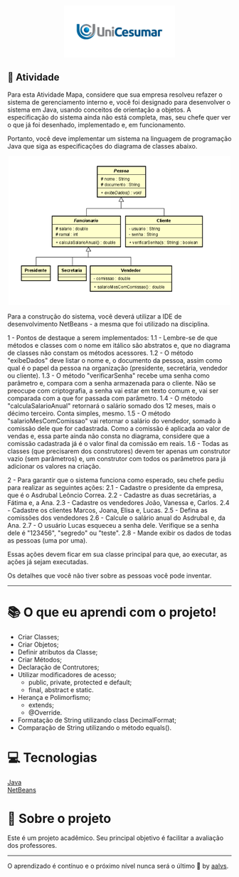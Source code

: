 <div align='center'>
<img src=".github/logo.png" width='250'>
</div>

## 🚀 Atividade

Para esta Atividade Mapa, considere que sua empresa resolveu refazer o sistema de gerenciamento interno e, você foi designado para desenvolver o sistema em Java, usando conceitos de orientação a objetos. A especificação do sistema ainda não está completa, mas, seu chefe quer ver o que já foi desenhado, implementado e, em funcionamento.

Portanto, você deve implementar um sistema na linguagem de programação Java que siga as especificações do diagrama de classes abaixo.

<div align='center'>
<img src=".github/duml.png" width='500'>
</div>

Para a construção do sistema, você deverá utilizar a IDE de desenvolvimento NetBeans - a mesma que foi utilizado na disciplina.
 
1 - Pontos de destaque a serem implementados:
 1.1 - Lembre-se de que métodos e classes com o nome em itálico são abstratos e, que no diagrama de classes não constam os métodos acessores.
1.2 - O método "exibeDados" deve listar o nome e, o documento da pessoa, assim como qual é o papel da pessoa na organização (presidente, secretária, vendedor ou cliente).
1.3 - O método "verificarSenha" recebe uma senha como parâmetro e, compara com a senha armazenada para o cliente. Não se preocupe com criptografia, a senha vai estar em texto comum e, vai ser comparada com a que for passada com parâmetro.
1.4 - O método "calculaSalarioAnual" retornará o salário somado dos 12 meses, mais o décimo terceiro. Conta simples, mesmo.
1.5 - O método "salarioMesComComissao" vai retornar o salário do vendedor, somado à comissão dele que for cadastrada. Como a comissão é aplicada ao valor de vendas e, essa parte ainda não consta no diagrama, considere que a comissão cadastrada já é o valor final da comissão em reais.
1.6 - Todas as classes (que precisarem dos construtores) devem ter apenas um construtor vazio (sem parâmetros) e, um construtor com todos os parâmetros para já adicionar os valores na criação.
 
2 - Para garantir que o sistema funciona como esperado, seu chefe pediu para realizar as seguintes ações:
2.1 - Cadastre o presidente da empresa, que é o Asdrubal Leôncio Correa.
2.2 - Cadastre as duas secretárias, a Fátima e, a Ana.
2.3 - Cadastre os vendedores João, Vanessa e, Carlos.
2.4 - Cadastre os clientes Marcos, Joana, Elisa e, Lucas.
2.5 - Defina as comissões dos vendedores
2.6 - Calcule o salário anual do Asdrubal e, da Ana.
2.7 - O usuário Lucas esqueceu a senha dele. Verifique se a senha dele é "123456", "segredo" ou "teste".
2.8 - Mande exibir os dados de todas as pessoas (uma por uma).
 
Essas ações devem ficar em sua classe principal para que, ao executar, as ações já sejam executadas.
 
Os detalhes que você não tiver sobre as pessoas você pode inventar.

---

# 📚 O que eu aprendi com o projeto!

- Criar Classes;
- Criar Objetos;
- Definir atributos da Classe;
- Criar Métodos;
- Declaração de Contrutores;
- Utilizar modificadores de acesso;
    - public, private, protected e default;
    - final, abstract e static.
- Herança e Polimorfismo;
    - extends;
    - @Override.
- Formatação de String utilizando class DecimalFormat;
- Comparação de String utilizando o método equals().

# 💻 Tecnologias

<a href='https://www.oracle.com/java/technologies/'>Java</a>
<br/>
<a href='https://netbeans.org/'>NetBeans</a>
<br/>



# 📝 Sobre o projeto

Este é um projeto acadêmico. Seu principal objetivo é facilitar a avaliação dos professores.

---

O aprendizado é contínuo e o próximo nível nunca será o último 🚀 by [aalvs](https://app.rocketseat.com.br/me/aalvs).